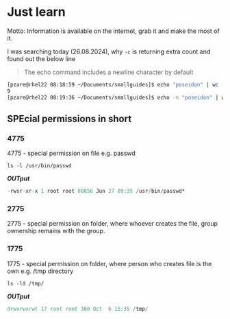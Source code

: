 # Just learn

Motto: Information is available on the internet, grab it and make the most of it.

I was searching today (26.08.2024), why `-c` is returning extra count and found out the below line

> The echo command includes a newline character by default

```bash
[pzare@rhel22 08:18:59 ~/Documents/smallguides]$ echo "poseidon" | wc -c
9
[pzare@rhel22 08:19:36 ~/Documents/smallguides]$ echo -n "poseidon" | wc -c
```

## SPEcial permissions in short

### 4775
4775 - special permission on file e.g. passwd
```shell
ls -l /usr/bin/passwd
```
**_OUTput_**
```v
-rwsr-xr-x 1 root root 80856 Jun 27 09:35 /usr/bin/passwd*
```

### 2775
2775 - special permission on folder, where whoever creates the file, group ownership remains with the group.

### 1775
1775 - special permission on folder, where person who creates file is the own e.g. /tmp directory

```shell
ls -ld /tmp/
```
**_OUTput_**
```v
drwxrwxrwt 17 root root 380 Oct  6 15:35 /tmp/
```


